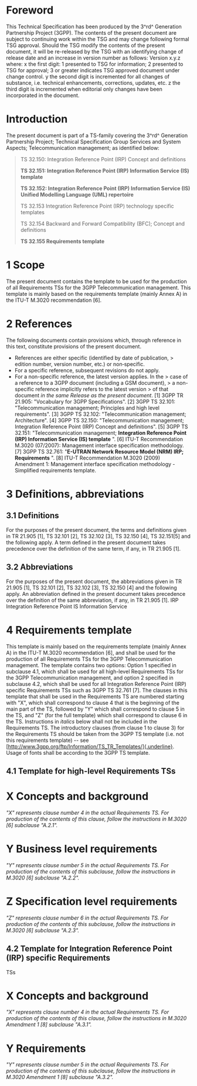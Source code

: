 # Foreword
This Technical Specification has been produced by the 3^rd^ Generation
Partnership Project (3GPP).
The contents of the present document are subject to continuing work within the
TSG and may change following formal TSG approval. Should the TSG modify the
contents of the present document, it will be re-released by the TSG with an
identifying change of release date and an increase in version number as
follows:
Version x.y.z
where:
x the first digit:
1 presented to TSG for information;
2 presented to TSG for approval;
3 or greater indicates TSG approved document under change control.
y the second digit is incremented for all changes of substance, i.e. technical
enhancements, corrections, updates, etc.
z the third digit is incremented when editorial only changes have been
incorporated in the document.
# Introduction
The present document is part of a TS-family covering the 3^rd^ Generation
Partnership Project; Technical Specification Group Services and System
Aspects; Telecommunication management; as identified below:
> TS 32.150: Integration Reference Point (IRP) Concept and definitions
>
> **TS 32.151: Integration Reference Point (IRP) Information Service (IS)
> template**
>
> **TS 32.152: Integration Reference Point (IRP) Information Service (IS)
> Unified Modelling Language (UML) repertoire**
>
> TS 32.153 Integration Reference Point (IRP) technology specific templates
>
> TS 32.154 Backward and Forward Compatibility (BFC); Concept and definitions
>
> **TS 32.155 Requirements template**
# 1 Scope
The present document contains the template to be used for the production of
all Requirements TSs for the 3GPP Telecommunication management.
This template is mainly based on the requirements template (mainly Annex A) in
the ITU-T M.3020 recommendation [6].
# 2 References
The following documents contain provisions which, through reference in this
text, constitute provisions of the present document.
  * References are either specific (identified by date of publication, > edition number, version number, etc.) or non‑specific.
  * For a specific reference, subsequent revisions do not apply.
  * For a non-specific reference, the latest version applies. In the > case of a reference to a 3GPP document (including a GSM document), > a non-specific reference implicitly refers to the latest version > of that document _in the same Release as the present document_.
[1] 3GPP TR 21.905: \"Vocabulary for 3GPP Specifications\".
[2] 3GPP TS 32.101: \"Telecommunication management; Principles and high level
requirements\".
[3] 3GPP TS 32.102: \"Telecommunication management; Architecture\".
[4] 3GPP TS 32.150: \"Telecommunication management; Integration Reference
Point (IRP) Concept and definitions\".
[5] 3GPP TS 32.151: \"Telecommunication management; **Integration Reference
Point (IRP) Information Service (IS) template** \".
[6] ITU-T Recommendation M.3020 (07/2007): Management interface specification
methodology.
[7] 3GPP TS 32.761: \"**E-UTRAN Network Resource Model (NRM) IRP;
Requirements** \".
[8] ITU-T Recommendation M.3020 (2009) Amendment 1: Management interface
specification methodology - Simplified requirements template.
# 3 Definitions, abbreviations
## 3.1 Definitions
For the purposes of the present document, the terms and definitions given in
TR 21.905 [1], TS 32.101 [2], TS 32.102 [3], TS 32.150 [4], TS 32.151[5] and
the following apply. A term defined in the present document takes precedence
over the definition of the same term, if any, in TR 21.905 [1].
## 3.2 Abbreviations
For the purposes of the present document, the abbreviations given in TR 21.905
[1], TS 32.101 [2], TS 32.102 [3], TS 32.150 [4] and the following apply. An
abbreviation defined in the present document takes precedence over the
definition of the same abbreviation, if any, in TR 21.905 [1].
IRP Integration Reference Point
IS Information Service
# 4 Requirements template
This template is mainly based on the requirements template (mainly Annex A) in
the ITU-T M.3020 recommendation [6], and shall be used for the production of
all Requirements TSs for the 3GPP Telecommunication management. The template
contains two options: Option 1 specified in subclause 4.1, which shall be used
for all high-level Requirements TSs for the 3GPP Telecommunication management,
and option 2 specified in subclause 4.2, which shall be used for all
Integration Reference Point (IRP) specific Requirements TSs such as 3GPP TS
32.761 [7].
The clauses in this template that shall be used in the Requirements TS are
numbered starting with \"X\", which shall correspond to clause 4 that is the
beginning of the main part of the TS, followed by "Y" which shall correspond
to clause 5 in the TS, and "Z" (for the full template) which shall correspond
to clause 6 in the TS.
Instructions in _italics_ below shall not be included in the Requirements TS.
The introductory clauses (from clause 1 to clause 3) for the Requirements TS
should be taken from the 3GPP TS template (i.e. not this requirements
template) -- see
[http://www.3gpp.org/ftp/Information/TS_TR_Templates/]{.underline}.
Usage of fonts shall be according to the 3GPP TS template.
## 4.1 Template for high-level Requirements TSs
# X Concepts and background
_\"X\" represents clause number 4 in the actual Requirements TS._
_For production of the contents of this clause, follow the instructions in
M.3020 [6] subclause "A.2.1"._
# Y Business level requirements
_\"Y\" represents clause number 5 in the actual Requirements TS. For
production of the contents of this subclause, follow the instructions in
M.3020 [6] subclause "A.2.2"._
# Z Specification level requirements
_\"Z\" represents clause number 6 in the actual Requirements TS._
_For production of the contents of this subclause, follow the instructions in
M.3020 [6] subclause "A.2.3"._
## 4.2 Template for Integration Reference Point (IRP) specific Requirements
TSs
# X Concepts and background
_\"X\" represents clause number 4 in the actual Requirements TS._
_For production of the contents of this clause, follow the instructions in
M.3020 Amendment 1 [8] subclause "A.3.1"._
# Y Requirements
_\"Y\" represents clause number 5 in the actual Requirements TS. For
production of the contents of this subclause, follow the instructions in
M.3020 Amendment 1 [8] subclause "A.3.2"._
#